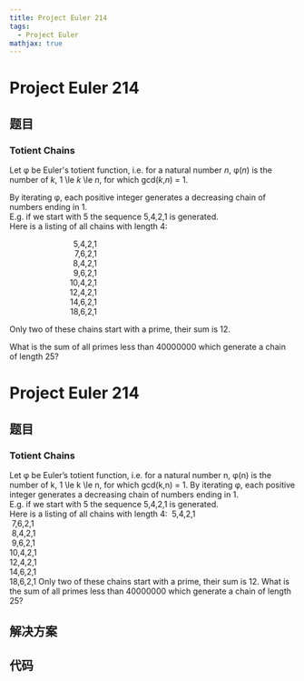 ```yaml
---
title: Project Euler 214
tags:
  - Project Euler
mathjax: true
---
```

<escape><!-- more --></escape>
    
# Project Euler 214
## 题目
### Totient Chains

Let φ be Euler's totient function, i.e. for a natural number <var>n</var>,
φ(<var>n</var>) is the number of <var>k</var>, 1 \le <var>k</var> \le <var>n</var>, for which gcd(<var>k</var>,<var>n</var>) = 1.

By iterating φ, each positive integer generates a decreasing chain of numbers ending in 1.<br />
E.g. if we start with 5 the sequence 5,4,2,1 is generated.<br />
Here is a listing of all chains with length 4:

<div style="text-align:right;margin-right:350px;">
5,4,2,1<br />
7,6,2,1<br />
8,4,2,1<br />
9,6,2,1<br />
10,4,2,1<br />
12,4,2,1<br />
14,6,2,1<br />
18,6,2,1</div>

Only two of these chains start with a prime, their sum is 12.

What is the sum of all primes less than 40000000 which generate a chain of length 25?





# Project Euler 214
## 题目
### Totient Chains

Let φ be Euler’s totient function, i.e. for a natural number n, φ(n) is the number of k, 1 \le k \le n, for which gcd(k,n) = 1.
By iterating φ, each positive integer generates a decreasing chain of numbers ending in 1.<br>E.g. if we start with 5 the sequence 5,4,2,1 is generated.<br>Here is a listing of all chains with length 4:
&nbsp;5,4,2,1<br>&nbsp;7,6,2,1<br>&nbsp;8,4,2,1<br>&nbsp;9,6,2,1<br>10,4,2,1<br>12,4,2,1<br>14,6,2,1<br>18,6,2,1
Only two of these chains start with a prime, their sum is 12.
What is the sum of all primes less than 40000000 which generate a chain of length 25?


## 解决方案


## 代码


